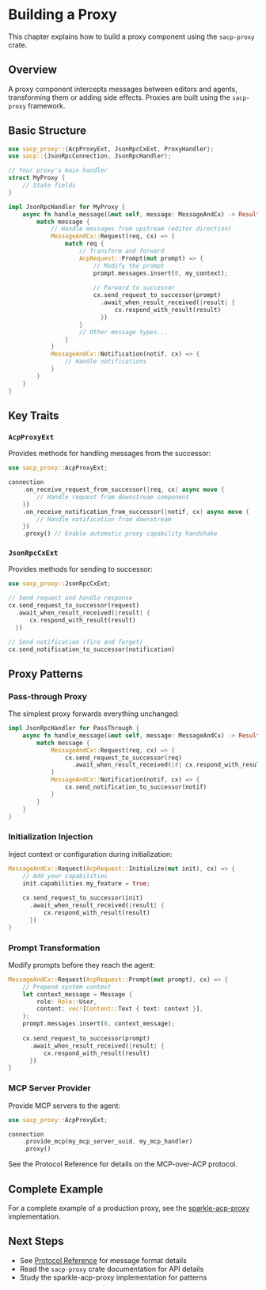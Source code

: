 # Building a Proxy

This chapter explains how to build a proxy component using the `sacp-proxy` crate.

## Overview

A proxy component intercepts messages between editors and agents, transforming them or adding side effects. Proxies are built using the `sacp-proxy` framework.

## Basic Structure

```rust
use sacp_proxy::{AcpProxyExt, JsonRpcCxExt, ProxyHandler};
use sacp::{JsonRpcConnection, JsonRpcHandler};

// Your proxy's main handler
struct MyProxy {
    // State fields
}

impl JsonRpcHandler for MyProxy {
    async fn handle_message(&mut self, message: MessageAndCx) -> Result<Handled> {
        match message {
            // Handle messages from upstream (editor direction)
            MessageAndCx::Request(req, cx) => {
                match req {
                    // Transform and forward
                    AcpRequest::Prompt(mut prompt) => {
                        // Modify the prompt
                        prompt.messages.insert(0, my_context);
                        
                        // Forward to successor
                        cx.send_request_to_successor(prompt)
                          .await_when_result_received(|result| {
                              cx.respond_with_result(result)
                          })
                    }
                    // Other message types...
                }
            }
            MessageAndCx::Notification(notif, cx) => {
                // Handle notifications
            }
        }
    }
}
```

## Key Traits

### `AcpProxyExt`

Provides methods for handling messages from the successor:

```rust
use sacp_proxy::AcpProxyExt;

connection
    .on_receive_request_from_successor(|req, cx| async move {
        // Handle request from downstream component
    })
    .on_receive_notification_from_successor(|notif, cx| async move {
        // Handle notification from downstream
    })
    .proxy() // Enable automatic proxy capability handshake
```

### `JsonRpcCxExt`

Provides methods for sending to successor:

```rust
use sacp_proxy::JsonRpcCxExt;

// Send request and handle response
cx.send_request_to_successor(request)
  .await_when_result_received(|result| {
      cx.respond_with_result(result)
  })

// Send notification (fire and forget)
cx.send_notification_to_successor(notification)
```

## Proxy Patterns

### Pass-through Proxy

The simplest proxy forwards everything unchanged:

```rust
impl JsonRpcHandler for PassThrough {
    async fn handle_message(&mut self, message: MessageAndCx) -> Result<Handled> {
        match message {
            MessageAndCx::Request(req, cx) => {
                cx.send_request_to_successor(req)
                  .await_when_result_received(|r| cx.respond_with_result(r))
            }
            MessageAndCx::Notification(notif, cx) => {
                cx.send_notification_to_successor(notif)
            }
        }
    }
}
```

### Initialization Injection

Inject context or configuration during initialization:

```rust
MessageAndCx::Request(AcpRequest::Initialize(mut init), cx) => {
    // Add your capabilities
    init.capabilities.my_feature = true;
    
    cx.send_request_to_successor(init)
      .await_when_result_received(|result| {
          cx.respond_with_result(result)
      })
}
```

### Prompt Transformation

Modify prompts before they reach the agent:

```rust
MessageAndCx::Request(AcpRequest::Prompt(mut prompt), cx) => {
    // Prepend system context
    let context_message = Message {
        role: Role::User,
        content: vec![Content::Text { text: context }],
    };
    prompt.messages.insert(0, context_message);
    
    cx.send_request_to_successor(prompt)
      .await_when_result_received(|result| {
          cx.respond_with_result(result)
      })
}
```

### MCP Server Provider

Provide MCP servers to the agent:

```rust
use sacp_proxy::AcpProxyExt;

connection
    .provide_mcp(my_mcp_server_uuid, my_mcp_handler)
    .proxy()
```

See the Protocol Reference for details on the MCP-over-ACP protocol.

## Complete Example

For a complete example of a production proxy, see the [sparkle-acp-proxy](https://github.com/nikomatsakis/sparkle-acp-proxy) implementation.

## Next Steps

- See [Protocol Reference](./protocol.md) for message format details
- Read the `sacp-proxy` crate documentation for API details
- Study the sparkle-acp-proxy implementation for patterns
